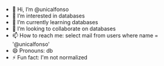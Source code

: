 - 👋 Hi, I’m @unicalfonso
- 👀 I’m interested in databases
- 🌱 I’m currently learning databases
- 💞️ I’m looking to collaborate on databases
- 📫 How to reach me: select mail from users where name = '@unicalfonso'
- 😄 Pronouns: db
- ⚡ Fun fact: I'm not normalized

<!---
unicalfonso/unicalfonso is a ✨ special ✨ repository because its `README.md` (this file) appears on your GitHub profile.
You can click the Preview link to take a look at your changes.
--->
